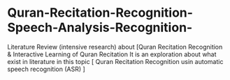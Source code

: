 # Quran-Recitation-Recognition-Speech-Analysis-Recognition-
Literature Review (intensive research) about [Quran Recitation Recognition &amp; Interactive Learning of Quran Recitation
It is an exploration about what exist in literature in this topic [  Quran Recitation Recognition usin automatic speech recognition (ASR) ]
